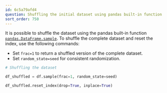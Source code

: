 ```yaml
---
id: 6c5a79afd4
question: Shuffling the initial dataset using pandas built-in function
sort_order: 750
---
```


It is possible to shuffle the dataset using the pandas built-in function [`pandas.DataFrame.sample`](https://pandas.pydata.org/docs/reference/api/pandas.DataFrame.sample.html). To shuffle the complete dataset and reset the index, use the following commands:

- Set `frac=1` to return a shuffled version of the complete dataset.
- Set `random_state=seed` for consistent randomization.

```python
# Shuffling the dataset

df_shuffled = df.sample(frac=1, random_state=seed)

df_shuffled.reset_index(drop=True, inplace=True)
```